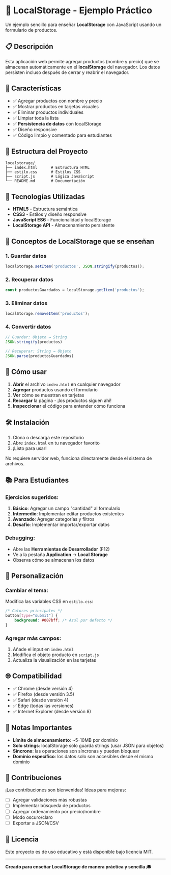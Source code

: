 # 🛒 LocalStorage - Ejemplo Práctico

Un ejemplo sencillo para enseñar **LocalStorage** con JavaScript usando un formulario de productos.

## 📋 Descripción

Esta aplicación web permite agregar productos (nombre y precio) que se almacenan automáticamente en el **localStorage** del navegador. Los datos persisten incluso después de cerrar y reabrir el navegador.

## 🚀 Características

- ✅ Agregar productos con nombre y precio
- ✅ Mostrar productos en tarjetas visuales
- ✅ Eliminar productos individuales
- ✅ Limpiar toda la lista
- ✅ **Persistencia de datos** con localStorage
- ✅ Diseño responsive
- ✅ Código limpio y comentado para estudiantes

## 📁 Estructura del Proyecto

```
localstorage/
├── index.html      # Estructura HTML
├── estilo.css      # Estilos CSS
├── script.js       # Lógica JavaScript
└── README.md       # Documentación
```

## 🔧 Tecnologías Utilizadas

- **HTML5** - Estructura semántica
- **CSS3** - Estilos y diseño responsive
- **JavaScript ES6** - Funcionalidad y localStorage
- **LocalStorage API** - Almacenamiento persistente

## 📖 Conceptos de LocalStorage que se enseñan

### 1. Guardar datos
```javascript
localStorage.setItem('productos', JSON.stringify(productos));
```

### 2. Recuperar datos
```javascript
const productosGuardados = localStorage.getItem('productos');
```

### 3. Eliminar datos
```javascript
localStorage.removeItem('productos');
```

### 4. Convertir datos
```javascript
// Guardar: Objeto → String
JSON.stringify(productos)

// Recuperar: String → Objeto
JSON.parse(productosGuardados)
```

## 🎯 Cómo usar

1. **Abrir** el archivo `index.html` en cualquier navegador
2. **Agregar** productos usando el formulario
3. **Ver** cómo se muestran en tarjetas
4. **Recargar** la página - ¡los productos siguen ahí!
5. **Inspeccionar** el código para entender cómo funciona

## 🛠️ Instalación

1. Clona o descarga este repositorio
2. Abre `index.html` en tu navegador favorito
3. ¡Listo para usar!

No requiere servidor web, funciona directamente desde el sistema de archivos.

## 📚 Para Estudiantes

### Ejercicios sugeridos:

1. **Básico**: Agregar un campo "cantidad" al formulario
2. **Intermedio**: Implementar editar productos existentes
3. **Avanzado**: Agregar categorías y filtros
4. **Desafío**: Implementar importar/exportar datos

### Debugging:

- Abre las **Herramientas de Desarrollador** (F12)
- Ve a la pestaña **Application** → **Local Storage**
- Observa cómo se almacenan los datos

## 🎨 Personalización

### Cambiar el tema:
Modifica las variables CSS en `estilo.css`:

```css
/* Colores principales */
button[type="submit"] {
    background: #007bff; /* Azul por defecto */
}
```

### Agregar más campos:
1. Añade el input en `index.html`
2. Modifica el objeto producto en `script.js`
3. Actualiza la visualización en las tarjetas

## 🌐 Compatibilidad

- ✅ Chrome (desde versión 4)
- ✅ Firefox (desde versión 3.5)
- ✅ Safari (desde versión 4)
- ✅ Edge (todas las versiones)
- ✅ Internet Explorer (desde versión 8)

## 📝 Notas Importantes

- **Límite de almacenamiento**: ~5-10MB por dominio
- **Solo strings**: localStorage solo guarda strings (usar JSON para objetos)
- **Síncrono**: las operaciones son síncronas y pueden bloquear
- **Dominio específico**: los datos solo son accesibles desde el mismo dominio

## 🤝 Contribuciones

¡Las contribuciones son bienvenidas! Ideas para mejoras:

- [ ] Agregar validaciones más robustas
- [ ] Implementar búsqueda de productos
- [ ] Agregar ordenamiento por precio/nombre
- [ ] Modo oscuro/claro
- [ ] Exportar a JSON/CSV

## 📄 Licencia

Este proyecto es de uso educativo y está disponible bajo licencia MIT.

---

**Creado para enseñar LocalStorage de manera práctica y sencilla** 🎓